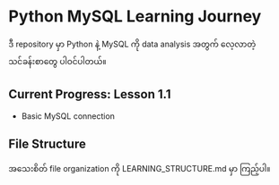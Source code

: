 # Python MySQL Learning Journey

ဒီ repository မှာ Python နဲ့ MySQL ကို data analysis အတွက် လေ့လာတဲ့ သင်ခန်းစာတွေ ပါဝင်ပါတယ်။

## Current Progress: Lesson 1.1
- Basic MySQL connection

## File Structure
အသေးစိတ် file organization ကို LEARNING_STRUCTURE.md မှာ ကြည့်ပါ။

